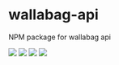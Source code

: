 # wallabag-api
NPM package for wallabag api

<img src="https://badgen.net/npm/v/wallabag-api">
<img src="https://badgen.net/npm/dt/wallabag-api">
<img src="https://badgen.net/npm/license/wallabag-api">
<img src="https://badgen.net/npm/dependents/wallabag-api">
